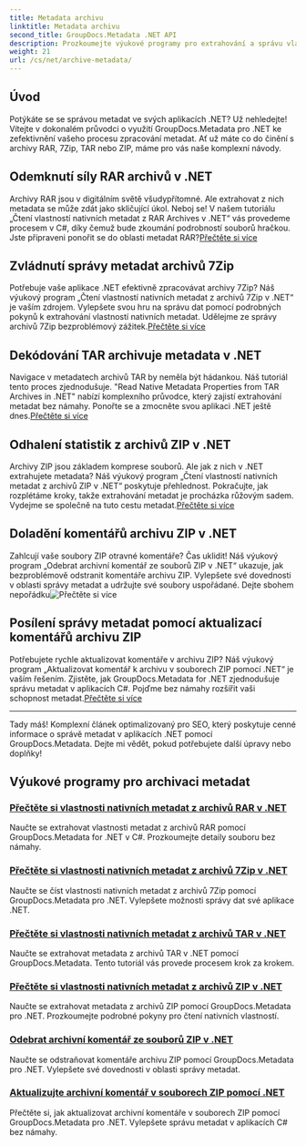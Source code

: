 ```yaml
---
title: Metadata archivu
linktitle: Metadata archivu
second_title: GroupDocs.Metadata .NET API
description: Prozkoumejte výukové programy pro extrahování a správu vlastností metadat z různých archivních formátů, jako jsou RAR, 7Zip, TAR a ZIP pomocí GroupDocs.Metadata pro .NET.
weight: 21
url: /cs/net/archive-metadata/
---
```


## Úvod

Potýkáte se se správou metadat ve svých aplikacích .NET? Už nehledejte! Vítejte v dokonalém průvodci o využití GroupDocs.Metadata pro .NET ke zefektivnění vašeho procesu zpracování metadat. Ať už máte co do činění s archivy RAR, 7Zip, TAR nebo ZIP, máme pro vás naše komplexní návody.

## Odemknutí síly RAR archivů v .NET

 Archivy RAR jsou v digitálním světě všudypřítomné. Ale extrahovat z nich metadata se může zdát jako skličující úkol. Neboj se! V našem tutoriálu „Čtení vlastností nativních metadat z RAR Archives v .NET“ vás provedeme procesem v C#, díky čemuž bude zkoumání podrobností souborů hračkou. Jste připraveni ponořit se do oblasti metadat RAR?[Přečtěte si více](./read-native-metadata-rar-archives/)

## Zvládnutí správy metadat archivů 7Zip

Potřebuje vaše aplikace .NET efektivně zpracovávat archivy 7Zip? Náš výukový program „Čtení vlastností nativních metadat z archivů 7Zip v .NET“ je vaším zdrojem. Vylepšete svou hru na správu dat pomocí podrobných pokynů k extrahování vlastností nativních metadat. Udělejme ze správy archivů 7Zip bezproblémový zážitek.[Přečtěte si více](./read-native-metadata-7zip-archives/)

## Dekódování TAR archivuje metadata v .NET

 Navigace v metadatech archivů TAR by neměla být hádankou. Náš tutoriál tento proces zjednodušuje. "Read Native Metadata Properties from TAR Archives in .NET" nabízí komplexního průvodce, který zajistí extrahování metadat bez námahy. Ponořte se a zmocněte svou aplikaci .NET ještě dnes.[Přečtěte si více](./read-native-metadata-tar-archives/)

## Odhalení statistik z archivů ZIP v .NET

Archivy ZIP jsou základem komprese souborů. Ale jak z nich v .NET extrahujete metadata? Náš výukový program „Čtení vlastností nativních metadat z archivů ZIP v .NET“ poskytuje přehlednost. Pokračujte, jak rozplétáme kroky, takže extrahování metadat je procházka růžovým sadem. Vydejme se společně na tuto cestu metadat.[Přečtěte si více](./read-native-metadata-zip-archives/)

## Doladění komentářů archivu ZIP v .NET

 Zahlcují vaše soubory ZIP otravné komentáře? Čas uklidit! Náš výukový program „Odebrat archivní komentář ze souborů ZIP v .NET“ ukazuje, jak bezproblémově odstranit komentáře archivu ZIP. Vylepšete své dovednosti v oblasti správy metadat a udržujte své soubory uspořádané. Dejte sbohem nepořádku![Přečtěte si více](./remove-archive-comment-zip-files/)

## Posílení správy metadat pomocí aktualizací komentářů archivu ZIP

Potřebujete rychle aktualizovat komentáře v archivu ZIP? Náš výukový program „Aktualizovat komentář k archivu v souborech ZIP pomocí .NET“ je vaším řešením. Zjistěte, jak GroupDocs.Metadata for .NET zjednodušuje správu metadat v aplikacích C#. Pojďme bez námahy rozšířit vaši schopnost metadat.[Přečtěte si více](./update-archive-comment-zip-files/)

---

Tady máš! Komplexní článek optimalizovaný pro SEO, který poskytuje cenné informace o správě metadat v aplikacích .NET pomocí GroupDocs.Metadata. Dejte mi vědět, pokud potřebujete další úpravy nebo doplňky!
## Výukové programy pro archivaci metadat
### [Přečtěte si vlastnosti nativních metadat z archivů RAR v .NET](./read-native-metadata-rar-archives/)
Naučte se extrahovat vlastnosti metadat z archivů RAR pomocí GroupDocs.Metadata for .NET v C#. Prozkoumejte detaily souboru bez námahy.
### [Přečtěte si vlastnosti nativních metadat z archivů 7Zip v .NET](./read-native-metadata-7zip-archives/)
Naučte se číst vlastnosti nativních metadat z archivů 7Zip pomocí GroupDocs.Metadata pro .NET. Vylepšete možnosti správy dat své aplikace .NET.
### [Přečtěte si vlastnosti nativních metadat z archivů TAR v .NET](./read-native-metadata-tar-archives/)
Naučte se extrahovat metadata z archivů TAR v .NET pomocí GroupDocs.Metadata. Tento tutoriál vás provede procesem krok za krokem.
### [Přečtěte si vlastnosti nativních metadat z archivů ZIP v .NET](./read-native-metadata-zip-archives/)
Naučte se extrahovat metadata z archivů ZIP pomocí GroupDocs.Metadata pro .NET. Prozkoumejte podrobné pokyny pro čtení nativních vlastností.
### [Odebrat archivní komentář ze souborů ZIP v .NET](./remove-archive-comment-zip-files/)
Naučte se odstraňovat komentáře archivu ZIP pomocí GroupDocs.Metadata pro .NET. Vylepšete své dovednosti v oblasti správy metadat.
### [Aktualizujte archivní komentář v souborech ZIP pomocí .NET](./update-archive-comment-zip-files/)
Přečtěte si, jak aktualizovat archivní komentáře v souborech ZIP pomocí GroupDocs.Metadata pro .NET. Vylepšete správu metadat v aplikacích C# bez námahy.